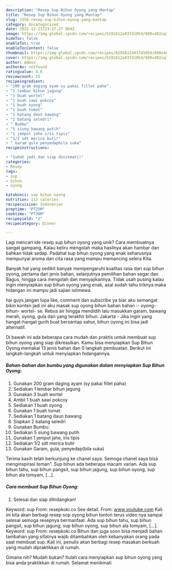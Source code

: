 ```yaml
---
description: "Resep Sup Bihun Oyong yang Mantap"
title: "Resep Sup Bihun Oyong yang Mantap"
slug: 2356-resep-sup-bihun-oyong-yang-mantap
category: Uncategorized
date: 2022-12-21T23:27:27.904Z
image: https://img-global.cpcdn.com/recipes/b191612a937d105d/680x482cq70/sup-bihun-oyong-foto-resep-utama.jpg
hideToc: false
enableToc: true
enableTocContent: false
thumbnail: https://img-global.cpcdn.com/recipes/b191612a937d105d/680x482cq70/sup-bihun-oyong-foto-resep-utama.jpg
cover: https://img-global.cpcdn.com/recipes/b191612a937d105d/680x482cq70/sup-bihun-oyong-foto-resep-utama.jpg
author: Admin
authorAv: notfound
ratingvalue: 4.6
reviewcount: 15
recipeingredient:
- "200 gram daging ayam sy pakai fillet paha"
- "1 lembar bihun jagung"
- "3 buah wortel"
- "1 buah sawi pokcoy"
- "1 buah oyong"
- "1 buah tomat"
- "1 batang daun bawang"
- "2 batang seledri"
- " Bumbu"
- "5 siung bawang putih"
- "1 jempol jahe iris tipis"
- "1/2 sdt merica butir"
- " Garam gula penyedapbila suka"
recipeinstructions:

- "Sudah jadi dan siap dinikmati!"
categories:
- Resep
tags:
- sup
- bihun
- oyong

katakunci: sup bihun oyong 
nutrition: 113 calories
recipecuisine: Indonesian
preptime: "PT25M"
cooktime: "PT39M"
recipeyield: "2"
recipecategory: Dinner

---
```





Lagi mencari ide resep sup bihun oyong yang unik? Cara membuatnya sangat gampang. Kalau keliru mengolah maka hasilnya akan hambar dan bahkan tidak sedap. Padahal sup bihun oyong yang enak seharusnya mempunyai aroma dan cita rasa yang mampu memancing selera Kita.





Banyak hal yang sedikit banyak mempengaruhi kualitas rasa dari sup bihun oyong, pertama dari jenis bahan, selanjutnya pemilihan bahan segar dan Bagus, hingga cara mengolah dan menyajikannya. Tidak usah pusing kalau ingin menyiapkan sup bihun oyong yang enak,      asal sudah tahu triknya maka hidangan ini mampu jadi sajian istimewa.














hai guys jangan lupa like, comment dan subscribe ya biar aku semangat bikin konten jadi ini aku masak sup oyong bihun bahan bahan :- oyong- bihun- wortel- se. Rebus air hingga mendidih lalu masukkan garam, bawang merah, oyong, gula dan yang terakhir bihun. Jakarta - Jika ingin yang hangat-hangat gurih buat bersantap sahur, bihun oyong ini bisa jadi alternatif.






Di bawah ini ada beberapa cara mudah dan praktis untuk membuat sup bihun oyong yang siap dikreasikan. Kamu bisa menyiapkan Sup Bihun Oyong memakai 13 jenis bahan dan 0 langkah pembuatan. Berikut ini langkah-langkah untuk menyiapkan hidangannya.

<!--inarticleads1-->

##### Bahan-bahan dan bumbu yang digunakan dalam menyiapkan Sup Bihun Oyong:

1. Gunakan 200 gram daging ayam (sy pakai fillet paha)
1. Sediakan 1 lembar bihun jagung
1. Gunakan 3 buah wortel
1. Ambil 1 buah sawi pokcoy
1. Sediakan 1 buah oyong
1. Gunakan 1 buah tomat
1. Sediakan 1 batang daun bawang
1. Siapkan 2 batang seledri
1. Gunakan  Bumbu:
1. Sediakan 5 siung bawang putih
1. Gunakan 1 jempol jahe, iris tipis
1. Sediakan 1/2 sdt merica butir
1. Gunakan  Garam, gula, penyedap(bila suka)


Terima kasih telah berkunjung ke chanel saya. Semoga chanel saya bisa menginspirasi teman&#34;. Sup bihun ada beberapa macam varian. Ada sup bihun tahu, sup bihun pangsit, sup bihun jagung, sup bihun oyong, sup bihun ala tomyam, […]. 

<!--inarticleads2-->

##### Cara membuat Sup Bihun Oyong:


1. Selesai dan siap dihidangkan!

Keyword: sup From: resepkoki.co See detail. From: www.youtube.com Kali ini kita akan berbagi resep sop oyong bihun tonton terus video nya sampai selesai semoga resepnya bermanfaat. Ada sup bihun tahu, sup bihun pangsit, sup bihun jagung, sup bihun oyong, sup bihun ala tomyam, […]. Keyword: sup From: resepkoki.co Bihun dan juga soon bisa menjadi bahan tambahan yang sifatnya wajib ditambahkan oleh kebanyakan orang pada saat membuat sup. Kali ini, penulis akan berbagi resep masakan berkuah yang mudah dipraktikkan di rumah. 

Gimana nih? Mudah bukan? Itulah cara menyiapkan sup bihun oyong yang bisa anda praktikkan di rumah. Selamat menikmati

